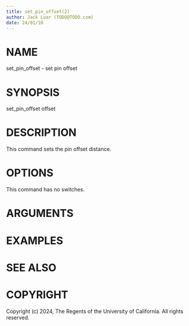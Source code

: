```yaml
---
title: set_pin_offset(2)
author: Jack Luar (TODO@TODO.com)
date: 24/01/10
---
```


# NAME

set_pin_offset - set pin offset

# SYNOPSIS

set_pin_offset offset 


# DESCRIPTION

This command sets the pin offset distance.

# OPTIONS

This command has no switches.

# ARGUMENTS

# EXAMPLES

# SEE ALSO

# COPYRIGHT

Copyright (c) 2024, The Regents of the University of California. All rights reserved.
